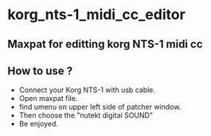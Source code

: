 # korg_nts-1_midi_cc_editor

## Maxpat for editting korg NTS-1 midi cc

## How to use ?

- Connect your Korg NTS-1 with usb cable.
- Open maxpat file.
- find umenu on upper left side of patcher window.
- Then choose the "nutekt digital SOUND"
- Be enjoyed.
